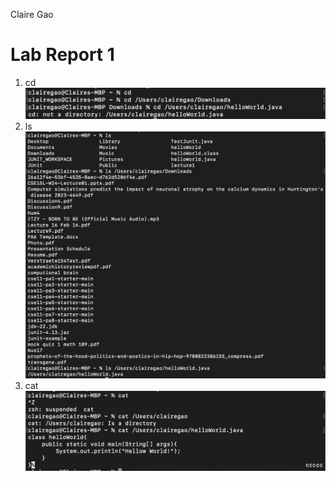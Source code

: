 Claire Gao
	<h1>Lab Report 1</h1>
1. cd
   ![Image](cd.jpg)
2. ls
   ![Image](ls.jpg)
3. cat
   ![Image](cat.jpg)
